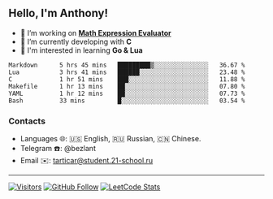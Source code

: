 ## Hello, I'm Anthony!
 
- 🔭 I’m working on **[Math Expression Evaluator](https://github.com/bezlant/math_expression_evaluator)**
- 🌱 I’m currently developing with **C**
- 🧐 I'm interested in learning **Go & Lua**

<!--START_SECTION:waka-->

```text
Markdown      5 hrs 45 mins   █████████▒░░░░░░░░░░░░░░░   36.67 %
Lua           3 hrs 41 mins   ██████░░░░░░░░░░░░░░░░░░░   23.48 %
C             1 hr 51 mins    ███░░░░░░░░░░░░░░░░░░░░░░   11.88 %
Makefile      1 hr 13 mins    ██░░░░░░░░░░░░░░░░░░░░░░░   07.80 %
YAML          1 hr 12 mins    ██░░░░░░░░░░░░░░░░░░░░░░░   07.73 %
Bash          33 mins         █░░░░░░░░░░░░░░░░░░░░░░░░   03.54 %
```

<!--END_SECTION:waka-->
### Contacts
- Languages 🌐: 🇺🇸 English, 🇷🇺 Russian, 🇨🇳 Chinese.
- Telegram ☎️: @bezlant
- Email ✉️: tarticar@student.21-school.ru
---
[![Visitors](https://shields-io-visitor-counter.herokuapp.com/badge?page=bezlant.bezlant&label=visitors&logo=Codeforces&style=for-the-badge&labelColor=black&color=forestgreen)](https://www.youtube.com/watch?v=dQw4w9WgXcQ)
[![GitHub Follow](https://img.shields.io/github/followers/bezlant?label=follow&logo=github&style=for-the-badge&labelColor=black)](https://github.com/bezlant)
[![LeetCode Stats](https://img.shields.io/badge/dynamic/json?style=for-the-badge&labelColor=black&color=darkorange&label=Solved&query=solvedOverTotal&url=https%3A%2F%2Fleetcode-badge.vercel.app%2Fapi%2Fusers%2Fbezlant&logo=leetcode&logoColor=yellow)](https://leetcode.com/bezlant/)
